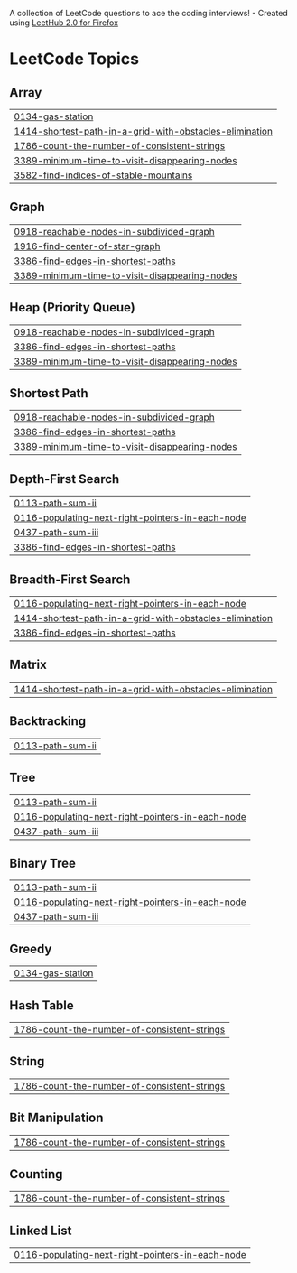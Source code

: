 A collection of LeetCode questions to ace the coding interviews! - Created using [LeetHub 2.0 for Firefox](https://github.com/maitreya2954/LeetHub-2.0-Firefox)
<!---LeetCode Topics Start-->
# LeetCode Topics
## Array
|  |
| ------- |
| [0134-gas-station](https://github.com/RealMati/A2SV-Progress-Sheet/tree/master/0134-gas-station) |
| [1414-shortest-path-in-a-grid-with-obstacles-elimination](https://github.com/RealMati/A2SV-Progress-Sheet/tree/master/1414-shortest-path-in-a-grid-with-obstacles-elimination) |
| [1786-count-the-number-of-consistent-strings](https://github.com/RealMati/A2SV-Progress-Sheet/tree/master/1786-count-the-number-of-consistent-strings) |
| [3389-minimum-time-to-visit-disappearing-nodes](https://github.com/RealMati/A2SV-Progress-Sheet/tree/master/3389-minimum-time-to-visit-disappearing-nodes) |
| [3582-find-indices-of-stable-mountains](https://github.com/RealMati/A2SV-Progress-Sheet/tree/master/3582-find-indices-of-stable-mountains) |
## Graph
|  |
| ------- |
| [0918-reachable-nodes-in-subdivided-graph](https://github.com/RealMati/A2SV-Progress-Sheet/tree/master/0918-reachable-nodes-in-subdivided-graph) |
| [1916-find-center-of-star-graph](https://github.com/RealMati/A2SV-Progress-Sheet/tree/master/1916-find-center-of-star-graph) |
| [3386-find-edges-in-shortest-paths](https://github.com/RealMati/A2SV-Progress-Sheet/tree/master/3386-find-edges-in-shortest-paths) |
| [3389-minimum-time-to-visit-disappearing-nodes](https://github.com/RealMati/A2SV-Progress-Sheet/tree/master/3389-minimum-time-to-visit-disappearing-nodes) |
## Heap (Priority Queue)
|  |
| ------- |
| [0918-reachable-nodes-in-subdivided-graph](https://github.com/RealMati/A2SV-Progress-Sheet/tree/master/0918-reachable-nodes-in-subdivided-graph) |
| [3386-find-edges-in-shortest-paths](https://github.com/RealMati/A2SV-Progress-Sheet/tree/master/3386-find-edges-in-shortest-paths) |
| [3389-minimum-time-to-visit-disappearing-nodes](https://github.com/RealMati/A2SV-Progress-Sheet/tree/master/3389-minimum-time-to-visit-disappearing-nodes) |
## Shortest Path
|  |
| ------- |
| [0918-reachable-nodes-in-subdivided-graph](https://github.com/RealMati/A2SV-Progress-Sheet/tree/master/0918-reachable-nodes-in-subdivided-graph) |
| [3386-find-edges-in-shortest-paths](https://github.com/RealMati/A2SV-Progress-Sheet/tree/master/3386-find-edges-in-shortest-paths) |
| [3389-minimum-time-to-visit-disappearing-nodes](https://github.com/RealMati/A2SV-Progress-Sheet/tree/master/3389-minimum-time-to-visit-disappearing-nodes) |
## Depth-First Search
|  |
| ------- |
| [0113-path-sum-ii](https://github.com/RealMati/A2SV-Progress-Sheet/tree/master/0113-path-sum-ii) |
| [0116-populating-next-right-pointers-in-each-node](https://github.com/RealMati/A2SV-Progress-Sheet/tree/master/0116-populating-next-right-pointers-in-each-node) |
| [0437-path-sum-iii](https://github.com/RealMati/A2SV-Progress-Sheet/tree/master/0437-path-sum-iii) |
| [3386-find-edges-in-shortest-paths](https://github.com/RealMati/A2SV-Progress-Sheet/tree/master/3386-find-edges-in-shortest-paths) |
## Breadth-First Search
|  |
| ------- |
| [0116-populating-next-right-pointers-in-each-node](https://github.com/RealMati/A2SV-Progress-Sheet/tree/master/0116-populating-next-right-pointers-in-each-node) |
| [1414-shortest-path-in-a-grid-with-obstacles-elimination](https://github.com/RealMati/A2SV-Progress-Sheet/tree/master/1414-shortest-path-in-a-grid-with-obstacles-elimination) |
| [3386-find-edges-in-shortest-paths](https://github.com/RealMati/A2SV-Progress-Sheet/tree/master/3386-find-edges-in-shortest-paths) |
## Matrix
|  |
| ------- |
| [1414-shortest-path-in-a-grid-with-obstacles-elimination](https://github.com/RealMati/A2SV-Progress-Sheet/tree/master/1414-shortest-path-in-a-grid-with-obstacles-elimination) |
## Backtracking
|  |
| ------- |
| [0113-path-sum-ii](https://github.com/RealMati/A2SV-Progress-Sheet/tree/master/0113-path-sum-ii) |
## Tree
|  |
| ------- |
| [0113-path-sum-ii](https://github.com/RealMati/A2SV-Progress-Sheet/tree/master/0113-path-sum-ii) |
| [0116-populating-next-right-pointers-in-each-node](https://github.com/RealMati/A2SV-Progress-Sheet/tree/master/0116-populating-next-right-pointers-in-each-node) |
| [0437-path-sum-iii](https://github.com/RealMati/A2SV-Progress-Sheet/tree/master/0437-path-sum-iii) |
## Binary Tree
|  |
| ------- |
| [0113-path-sum-ii](https://github.com/RealMati/A2SV-Progress-Sheet/tree/master/0113-path-sum-ii) |
| [0116-populating-next-right-pointers-in-each-node](https://github.com/RealMati/A2SV-Progress-Sheet/tree/master/0116-populating-next-right-pointers-in-each-node) |
| [0437-path-sum-iii](https://github.com/RealMati/A2SV-Progress-Sheet/tree/master/0437-path-sum-iii) |
## Greedy
|  |
| ------- |
| [0134-gas-station](https://github.com/RealMati/A2SV-Progress-Sheet/tree/master/0134-gas-station) |
## Hash Table
|  |
| ------- |
| [1786-count-the-number-of-consistent-strings](https://github.com/RealMati/A2SV-Progress-Sheet/tree/master/1786-count-the-number-of-consistent-strings) |
## String
|  |
| ------- |
| [1786-count-the-number-of-consistent-strings](https://github.com/RealMati/A2SV-Progress-Sheet/tree/master/1786-count-the-number-of-consistent-strings) |
## Bit Manipulation
|  |
| ------- |
| [1786-count-the-number-of-consistent-strings](https://github.com/RealMati/A2SV-Progress-Sheet/tree/master/1786-count-the-number-of-consistent-strings) |
## Counting
|  |
| ------- |
| [1786-count-the-number-of-consistent-strings](https://github.com/RealMati/A2SV-Progress-Sheet/tree/master/1786-count-the-number-of-consistent-strings) |
## Linked List
|  |
| ------- |
| [0116-populating-next-right-pointers-in-each-node](https://github.com/RealMati/A2SV-Progress-Sheet/tree/master/0116-populating-next-right-pointers-in-each-node) |
<!---LeetCode Topics End-->